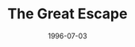 ---
mission_id: greatesc
slug: "the-great-escape"
editorsChoice:
title: "The Great Escape"
authors: 
    - "Jeff Walters"
date: 1996-07-03
filename: "greatesc.zip"
description: "En route to Hoth in an unmarked space yacht, your ship is set upon by bounty hunters led by Boba Fett and IG-88, and you and Jan are captured. You are taken to the Imperial prison facility known as Justice Station, along with your newest toy, a jetpack. The bounty hunters claimed salvage rights on your ship and took it to their base on the planet below, and the stolen plans for the new Imposer Class Star Destroyer are still hidden aboard it. Your job is to rescue Jan, recover the jetpack, and then make your way down to the planet to retrieve the stolen plans before leaving."
cover: "greatesc.png"
levelReplaced:	SECBASE
difficulty: yes
bm:	no
fme: yes
wax: no
three_do: no
voc: no
gmd: no
vue: yes
lfd: no
base: "New level from scratch" 
editors: "WDFUSE"

---